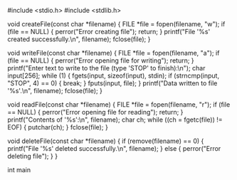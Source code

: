 #include <stdio.h>
#include <stdlib.h>

void createFile(const char *filename) {
    FILE *file = fopen(filename, "w");
    if (file == NULL) {
        perror("Error creating file");
        return;
    }
    printf("File '%s' created successfully.\n", filename);
    fclose(file);
}

void writeFile(const char *filename) {
    FILE *file = fopen(filename, "a");
    if (file == NULL) {
        perror("Error opening file for writing");
        return;
    }
    printf("Enter text to write to the file (type 'STOP' to finish):\n");
    char input[256];
    while (1) {
        fgets(input, sizeof(input), stdin);
        if (strncmp(input, "STOP", 4) == 0) {
            break;
        }
        fputs(input, file);
    }
    printf("Data written to file '%s'.\n", filename);
    fclose(file);
}

void readFile(const char *filename) {
    FILE *file = fopen(filename, "r");
    if (file == NULL) {
        perror("Error opening file for reading");
        return;
    }
    printf("Contents of '%s':\n", filename);
    char ch;
    while ((ch = fgetc(file)) != EOF) {
        putchar(ch);
    }
    fclose(file);
}

void deleteFile(const char *filename) {
    if (remove(filename) == 0) {
        printf("File '%s' deleted successfully.\n", filename);
    } else {
        perror("Error deleting file");
    }
}

int main
